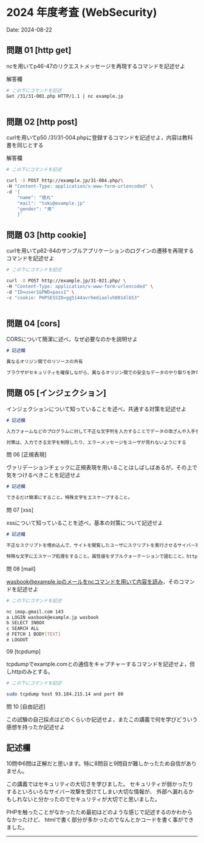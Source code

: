 # 2024 年度考査 (WebSecurity)

Date: 2024-08-22

## 問題 01 [http get]

ncを用いてp46-47のリクエストメッセージを再現するコマンドを記述せよ

解答欄

```bash
# この下にコマンドを記述
Get /31/31-001.php HTTP/1.1 | nc example.jp



```

## 問題 02 [http post]

curlを用いてp50 /31/31-004.phpに登録するコマンドを記述せよ，内容は教科書を同じとする

解答欄

```bash
# この下にコマンドを記述

curl -X POST http://example.jp/31-004.php/\
-H "Content-Type: application/x-www-form-urlencoded" \
-d '{
    "name": "徳丸"
    "mail": "toku@example.jp"
    "gender": "男"
    }'


```
## 問題 03 [http cookie]

curlを用いてp62-64のサンプルアプリケーションのログインの遷移を再現するコマンドを記述せよ


```bash
# この下にコマンドを記述

curl -X POST http://example.jp/31-021.php/ \
-H "Content-Type: application/x-www-form-urlencoded" \
-d "ID=user1&PWD=pass1" \
-c "cookie: PHPSESSID=gg5144avrhmdiaelvh8014lb53"



```
## 問題 04 [cors]

CORSについて簡潔に述べ，なぜ必要なのかを説明せよ

```md
# 記述欄

異なるオリジン間でのリソースの共有

ブラウザがセキュリティを確保しながら、異なるオリジン間での安全なデータのやり取りを許可するために必要


```
## 問題 05 [インジェクション]

インジェクションについて知っていることを述べ，共通する対策を記述せよ

```md
# 記述欄

入力フォームなどのプログラムに対して不正な文字列を入力することでデータの改ざんや入手を行うサイバー攻撃

対策は、入力できる文字を制限したり、エラーメッセージをユーザが見れないようにする


```
問 06 [正規表現]

ヴァリデーションチェックに正規表現を用いることはしばしばあるが，その上で気をつけるべきことを記述せよ

```md
# 記述欄

できるだけ簡潔にすること。特殊文字をエスケープすること。


```
問 07 [xss]

xssについて知っていることを述べ，基本の対策について記述せよ

```md
# 記述欄

不正なスクリプトを埋め込んで、サイトを閲覧したユーザにスクリプトを実行させるサイバー攻撃

特殊な文字にエスケープ処理をすること。属性値をダブルクォーテーションで囲むこと。httpsやhttpだけ許可する

```
問 08 [mail]

wasbook@example.jpのメールをncコマンドを用いて内容を読み，そのコマンドを記述せよ

```bash
# この下にコマンドを記述

nc imap.gmail.com 143
a LOGIN wasbook@example.jp wasbook
b SELECT INBOX
c SEARCH ALL
d FETCH 1 BODY[TEXT]
e LOGOUT

```
 09 [tcpdump]

tcpdumpでexample.comとの通信をキャプチャーするコマンドを記述せよ，但しhttpのみとする。

```bash
# この下にコマンドを記述

sudo tcpdump host 93.184.215.14 and port 80


```
問 10 [自由記述]

この試験の自己採点はどのくらいか記述せよ，またこの講義で何を学びどういう感想を持ったか記述せよ

記述欄
------------------------------------------

10問中6問は正解だと思います。特に8問目と9問目が難しかったため自信がありません。

この講義ではセキュリティの大切さを学びました。
セキュリティが弱かったりするといろいろなサイバー攻撃を受けてしまい大切な情報が、
外部へ漏れるかもしれないと分かったのでセキュリティが大切でと思いました。

PHPを触ったことがなかったため最初はどのような感じで記述するのかわからなかったけど、
htmlで書く部分が多かったのでなんとかコードを書く事ができました。



------------------------------------------

